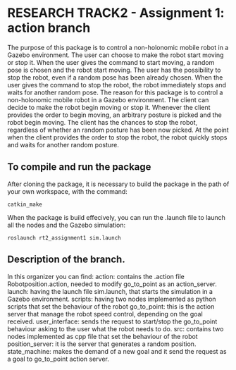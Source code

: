 # RESEARCH TRACK2 - Assignment 1: action branch
The purpose of this package is to control a non-holonomic mobile robot in a Gazebo environment. The user can choose to make the robot start moving or stop it. When the user gives the command to start moving, a random pose is chosen and the robot start moving. The user has the possibility to stop the robot, even if a random pose has been already chosen. When the user gives the command to stop the robot, the robot immediately stops and waits for another random pose.
The reason for this package is to control a non-holonomic mobile robot in a Gazebo environment. The client can decide to make the robot begin moving or stop it. Whenever the client provides the order to begin moving, an arbitrary posture is picked and the robot begin moving. The client has the chances to stop the robot, regardless of whether an random posture has been now picked. At the point when the client provides the order to stop the robot, the robot quickly stops and waits for another random posture.


## To compile and run the package
After cloning the package, it is necessary to build the package in the path of your own workspace, with the command:
```
catkin_make
```
When the package is build effecively, you can run the .launch file to launch all the nodes and the Gazebo simulation:
```
roslaunch rt2_assignment1 sim.launch
```
## Description of the branch. 
In this organizer you can find:
action: contains the .action file Robotposition.action, needed to modify go_to_point as an action_server.
launch: having the launch file sim.launch, that starts the simulation in a Gazebo environment.
scripts: having two nodes implemented as python scripts that set the behaviour of the robot 
go_to_point: this is the action server that manage the robot speed control, depending on the goal received.
user_interface: sends the request to start/stop the go_to_point behaviour asking to the user what the robot needs to do. 
src: contains two nodes implemented as cpp file that set the behaviour of the robot
position_server: it is the server that generates a random position.
state_machine: makes the demand of a new goal and it send the request as a goal to go_to_point action server. 

